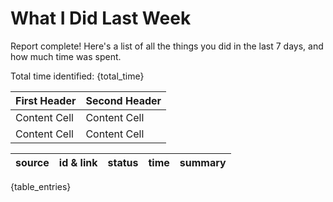 # What I Did Last Week

Report complete! Here's a list of all the things you did in the last 7 days, and how much time was spent.

Total time identified: {total_time}


| First Header  | Second Header | 
| ------------- | ------------- |
| Content Cell  | Content Cell |
| Content Cell  | Content Cell |


| source | id & link | status | time | summary |
|--------|-----------|--------|------|---------|
{table_entries}